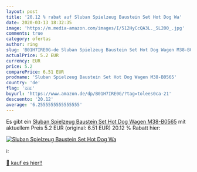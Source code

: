 ```yaml
---
layout: post
title: '20.12 % rabat auf Sluban Spielzeug Baustein Set Hot Dog Wa'
date: 2020-03-13 18:32:35
image: 'https://m.media-amazon.com/images/I/512HyCcQA3L._SL200_.jpg'
comments: true
category: ofertas
author: ring
slug: 'B01H7IRE0G-de Sluban Spielzeug Baustein Set Hot Dog Wagen M38-B0565'
actualPrice: 5.2 EUR
currency: EUR
price: 5.2
comparePrice: 6.51 EUR
prodname: 'Sluban Spielzeug Baustein Set Hot Dog Wagen M38-B0565'
country: 'de'
flag: '🇩🇪'
buyurl: 'https://www.amazon.de/dp/B01H7IRE0G/?tag=tolees0ca-21'
descuento: '20.12'
average: '6.2555555555555555'
---
```


Es gibt ein [Sluban Spielzeug Baustein Set Hot Dog Wagen M38-B0565](https://www.amazon.de/dp/B01H7IRE0G/?tag=tolees0ca-21) mit aktuellem Preis 5.2 EUR (original: 6.51 EUR) 20.12 % Rabatt hier:

[![Sluban Spielzeug Baustein Set Hot Dog Wa](https://m.media-amazon.com/images/I/512HyCcQA3L._SL200_.jpg)](https://www.amazon.de/dp/B01H7IRE0G/?tag=tolees0ca-21)

ℹ️:


[🛒 kauf es hier!!](https://www.amazon.de/dp/B01H7IRE0G/?tag=tolees0ca-21)
